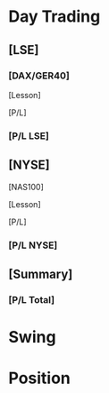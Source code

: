 # Day Trading 
## [LSE]

### [DAX/GER40]

[Lesson]

[P/L]



### [P/L LSE]


## [NYSE]

[NAS100]


[Lesson]

[P/L]


### [P/L NYSE]

## [Summary]

### [P/L Total]
# Swing

# Position
